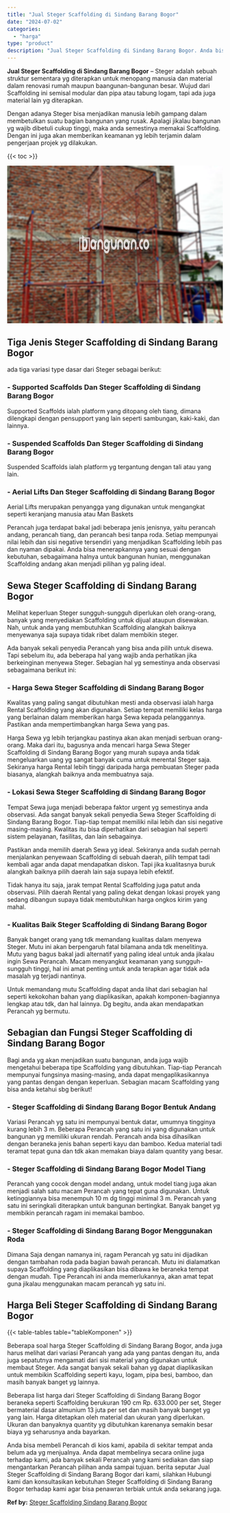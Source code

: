 ```yaml
---
title: "Jual Steger Scaffolding di Sindang Barang Bogor"
date: "2024-07-02"
categories: 
  - "harga"
type: "product"
description: "Jual Steger Scaffolding di Sindang Barang Bogor. Anda bisa membeli Perancah di kios kami, apabila di sekitar tempat anda belum ada yg menjualnya. Anda dapat..."
---
```


**Jual Steger Scaffolding di Sindang Barang Bogor** – Steger adalah sebuah struktur sementara yg diterapkan untuk menopang manusia dan material dalam renovasi rumah maupun baangunan-bangunan besar. Wujud dari Scaffolding ini semisal modular dan pipa atau tabung logam, tapi ada juga material lain yg diterapkan.

Dengan adanya Steger bisa menjadikan manusia lebih gampang dalam membetulkan suatu bagian bangunan yang rusak. Apalagi jikalau bangunan yg wajib dibetuli cukup tinggi, maka anda semestinya memakai Scaffolding. Dengan ini juga akan memberikan keamanan yg lebih terjamin dalam pengerjaan projek yg dilakukan.

{{< toc >}}

![Jual Steger Scaffolding di Sindang Barang Bogor](/images/sewa-scaffolding-steger-31.png)

## Tiga Jenis Steger Scaffolding di Sindang Barang Bogor

ada tiga variasi type dasar dari Steger sebagai berikut:

### \- Supported Scaffolds Dan Steger Scaffolding di Sindang Barang Bogor

Supported Scaffolds ialah platform yang ditopang oleh tiang, dimana dilengkapi dengan pensupport yang lain seperti sambungan, kaki-kaki, dan lainnya.

### \- Suspended Scaffolds Dan Steger Scaffolding di Sindang Barang Bogor

Suspended Scaffolds ialah platform yg tergantung dengan tali atau yang lain.

### \- Aerial Lifts Dan Steger Scaffolding di Sindang Barang Bogor

Aerial Lifts merupakan penyangga yang digunakan untuk mengangkat seperti keranjang manusia atau Man Baskets

Perancah juga terdapat bakal jadi beberapa jenis jenisnya, yaitu perancah andang, perancah tiang, dan perancah besi tanpa roda. Setiap mempunyai nilai lebih dan sisi negative tersendiri yang menjadikan Scaffolding lebih pas dan nyaman dipakai. Anda bisa menerapkannya yang sesuai dengan kebutuhan, sebagaimana halnya untuk bangunan hunian, menggunakan Scaffolding andang akan menjadi pilihan yg paling ideal.

## Sewa Steger Scaffolding di Sindang Barang Bogor

Melihat keperluan Steger sungguh-sungguh diperlukan oleh orang-orang, banyak yang menyediakan Scaffolding untuk dijual ataupun disewakan. Nah, untuk anda yang membutuhkan Scaffolding alangkah baiknya menyewanya saja supaya tidak ribet dalam membikin steger.

Ada banyak sekali penyedia Perancah yang bisa anda pilih untuk disewa. Tapi sebelum itu, ada beberapa hal yang wajib anda perhatikan jika berkeinginan menyewa Steger. Sebagian hal yg semestinya anda observasi sebagaimana berikut ini:

### \- Harga Sewa Steger Scaffolding di Sindang Barang Bogor

Kwalitas yang paling sangat dibutuhkan mesti anda observasi ialah harga Rental Scaffolding yang akan digunakan. Setiap tempat memiliki kelas harga yang berlainan dalam memberikan harga Sewa kepada pelanggannya. Pastikan anda mempertimbangkan harga Sewa yang pas.

Harga Sewa yg lebih terjangkau pastinya akan akan menjadi serbuan orang-orang. Maka dari itu, bagusnya anda mencari harga Sewa Steger Scaffolding di Sindang Barang Bogor yang murah supaya anda tidak mengeluarkan uang yg sangat banyak cuma untuk merental Steger saja. Sekiranya harga Rental lebih tinggi daripada harga pembuatan Steger pada biasanya, alangkah baiknya anda membuatnya saja.

### \- Lokasi Sewa Steger Scaffolding di Sindang Barang Bogor

Tempat Sewa juga menjadi beberapa faktor urgent yg semestinya anda observasi. Ada sangat banyak sekali penyedia Sewa Steger Scaffolding di Sindang Barang Bogor. Tiap-tiap tempat memiliki nilai lebih dan sisi negative masing-masing. Kwalitas itu bisa diperhatikan dari sebagian hal seperti sistem pelayanan, fasilitas, dan lain sebagainya.

Pastikan anda memilih daerah Sewa yg ideal. Sekiranya anda sudah pernah menjalankan penyewaan Scaffolding di sebuah daerah, pilih tempat tadi kembali agar anda dapat mendapatkan diskon. Tapi jika kualitasnya buruk alangkah baiknya pilih daerah lain saja supaya lebih efektif.

Tidak hanya itu saja, jarak tempat Rental Scaffolding juga patut anda observasi. Pilih daerah Rental yang paling dekat dengan lokasi proyek yang sedang dibangun supaya tidak membutuhkan harga ongkos kirim yang mahal.

### \- Kualitas Baik Steger Scaffolding di Sindang Barang Bogor

Banyak banget orang yang tdk memandang kualitas dalam menyewa Steger. Mutu ini akan berpengaruh fatal bilamana anda tdk menelitinya. Mutu yang bagus bakal jadi alternatif yang paling ideal untuk anda jikalau ingin Sewa Perancah. Macam menyangkut keamanan yang sungguh-sungguh tinggi, hal ini amat penting untuk anda terapkan agar tidak ada masalah yg terjadi nantinya.

Untuk memandang mutu Scaffolding dapat anda lihat dari sebagian hal seperti kekokohan bahan yang diaplikasikan, apakah komponen-bagiannya lengkap atau tdk, dan hal lainnya. Dg begitu, anda akan mendapatkan Perancah yg bermutu.

## Sebagian dan Fungsi Steger Scaffolding di Sindang Barang Bogor

Bagi anda yg akan menjadikan suatu bangunan, anda juga wajib mengetahui beberapa tipe Scaffolding yang dibutuhkan. Tiap-tiap Perancah mempunyai fungsinya masing-masing, anda dapat mengaplikasikannya yang pantas dengan dengan keperluan. Sebagian macam Scaffolding yang bisa anda ketahui sbg berikut!

### \- Steger Scaffolding di Sindang Barang Bogor Bentuk Andang

Variasi Perancah yg satu ini mempunyai bentuk datar, umumnya tingginya kurang lebih 3 m. Beberapa Perancah yang satu ini yang digunakan untuk bangunan yg memiliki ukuran rendah. Perancah anda bisa dihasilkan dengan beraneka jenis bahan seperti kayu dan bamboo. Kedua material tadi teramat tepat guna dan tdk akan memakan biaya dalam quantity yang besar.

### \- Steger Scaffolding di Sindang Barang Bogor Model Tiang

Perancah yang cocok dengan model andang, untuk model tiang juga akan menjadi salah satu macam Perancah yang tepat guna digunakan. Untuk ketinggiannya bisa menempuh 10 m dg tinggi minimal 3 m. Perancah yang satu ini seringkali diterapkan untuk bangunan bertingkat. Banyak banget yg membikin perancah ragam ini memakai bamboo.

### \- Steger Scaffolding di Sindang Barang Bogor Menggunakan Roda

Dimana Saja dengan namanya ini, ragam Perancah yg satu ini dijadikan dengan tambahan roda pada bagian bawah perancah. Mutu ini dialamatkan supaya Scaffolding yang diaplikasikan bisa dibawa ke beraneka tempat dengan mudah. Tipe Perancah ini anda memerlukannya, akan amat tepat guna jikalau menggunakan macam perancah yg satu ini.

## Harga Beli Steger Scaffolding di Sindang Barang Bogor

{{< table-tables table="tableKomponen" >}}

Beberapa soal harga Steger Scaffolding di Sindang Barang Bogor, anda juga harus melihat dari variasi Perancah yang ada yang pantas dengan itu, anda juga sepatutnya mengamati dari sisi material yang digunakan untuk membaut Steger. Ada sangat banyak sekali bahan yg dapat diaplikasikan untuk membikin Scaffolding seperti kayu, logam, pipa besi, bamboo, dan masih banyak banget yg lainnya.

Beberapa list harga dari Steger Scaffolding di Sindang Barang Bogor beraneka seperti Scaffolding berukuran 190 cm Rp. 633.000 per set, Steger bermaterial dasar almunium 13 juta per set dan masih banyak banget yg yang lain. Harga ditetapkan oleh material dan ukuran yang diperlukan. Ukuran dan banyaknya quantity yg dibutuhkan karenanya semakin besar biaya yg seharusnya anda bayarkan.

Anda bisa membeli Perancah di kios kami, apabila di sekitar tempat anda belum ada yg menjualnya. Anda dapat membelinya secara online juga terhadap kami, ada banyak sekali Perancah yang kami sediakan dan siap mengantarkan Perancah pilihan anda sampai tujuan. berita seputar Jual Steger Scaffolding di Sindang Barang Bogor dari kami, silahkan Hubungi kami dan konsultasikan kebutuhan Steger Scaffolding di Sindang Barang Bogor terhadap kami agar bisa penawran terbiak untuk anda sekarang juga.

**Ref by:** [Steger Scaffolding Sindang Barang Bogor](https://id.wikipedia.org/wiki/Steger)
